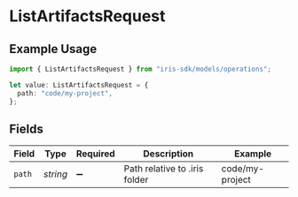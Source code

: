 # ListArtifactsRequest

## Example Usage

```typescript
import { ListArtifactsRequest } from "iris-sdk/models/operations";

let value: ListArtifactsRequest = {
  path: "code/my-project",
};
```

## Fields

| Field                         | Type                          | Required                      | Description                   | Example                       |
| ----------------------------- | ----------------------------- | ----------------------------- | ----------------------------- | ----------------------------- |
| `path`                        | *string*                      | :heavy_minus_sign:            | Path relative to .iris folder | code/my-project               |